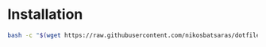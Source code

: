 # Installation
```bash
bash -c "$(wget https://raw.githubusercontent.com/nikosbatsaras/dotfiles/master/vim/install.sh -O -)"
```

